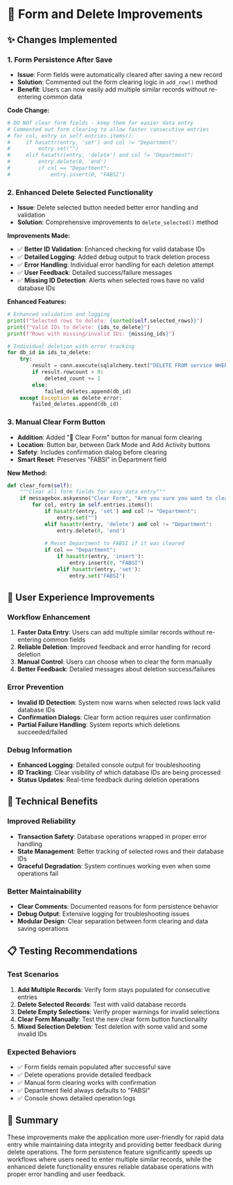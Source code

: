 # 🔄 Form and Delete Improvements

## ✨ **Changes Implemented**

### **1. Form Persistence After Save** 
- **Issue**: Form fields were automatically cleared after saving a new record
- **Solution**: Commented out the form clearing logic in `add_row()` method
- **Benefit**: Users can now easily add multiple similar records without re-entering common data

**Code Change:**
```python
# DO NOT clear form fields - keep them for easier data entry
# Commented out form clearing to allow faster consecutive entries
# for col, entry in self.entries.items():
#     if hasattr(entry, 'set') and col != "Department":
#         entry.set("")
#     elif hasattr(entry, 'delete') and col != "Department":
#         entry.delete(0, 'end')
#         if col == "Department":
#             entry.insert(0, "FABSI")
```

### **2. Enhanced Delete Selected Functionality**
- **Issue**: Delete selected button needed better error handling and validation
- **Solution**: Comprehensive improvements to `delete_selected()` method

**Improvements Made:**
- ✅ **Better ID Validation**: Enhanced checking for valid database IDs
- ✅ **Detailed Logging**: Added debug output to track deletion process
- ✅ **Error Handling**: Individual error handling for each deletion attempt
- ✅ **User Feedback**: Detailed success/failure messages
- ✅ **Missing ID Detection**: Alerts when selected rows have no valid database IDs

**Enhanced Features:**
```python
# Enhanced validation and logging
print(f"Selected rows to delete: {sorted(self.selected_rows)}")
print(f"Valid IDs to delete: {ids_to_delete}")
print(f"Rows with missing/invalid IDs: {missing_ids}")

# Individual deletion with error tracking
for db_id in ids_to_delete:
    try:
        result = conn.execute(sqlalchemy.text("DELETE FROM service WHERE id = :id"), {'id': db_id})
        if result.rowcount > 0:
            deleted_count += 1
        else:
            failed_deletes.append(db_id)
    except Exception as delete_error:
        failed_deletes.append(db_id)
```

### **3. Manual Clear Form Button**
- **Addition**: Added "🧹 Clear Form" button for manual form clearing
- **Location**: Button bar, between Dark Mode and Add Activity buttons
- **Safety**: Includes confirmation dialog before clearing
- **Smart Reset**: Preserves "FABSI" in Department field

**New Method:**
```python
def clear_form(self):
    """Clear all form fields for easy data entry"""
    if messagebox.askyesno("Clear Form", "Are you sure you want to clear all form fields?"):
        for col, entry in self.entries.items():
            if hasattr(entry, 'set') and col != "Department":
                entry.set("")
            elif hasattr(entry, 'delete') and col != "Department":
                entry.delete(0, 'end')
            
            # Reset Department to FABSI if it was cleared
            if col == "Department":
                if hasattr(entry, 'insert'):
                    entry.insert(0, "FABSI")
                elif hasattr(entry, 'set'):
                    entry.set("FABSI")
```

## 🎯 **User Experience Improvements**

### **Workflow Enhancement**
1. **Faster Data Entry**: Users can add multiple similar records without re-entering common fields
2. **Reliable Deletion**: Improved feedback and error handling for record deletion
3. **Manual Control**: Users can choose when to clear the form manually
4. **Better Feedback**: Detailed messages about deletion success/failures

### **Error Prevention**
- **Invalid ID Detection**: System now warns when selected rows lack valid database IDs
- **Confirmation Dialogs**: Clear form action requires user confirmation
- **Partial Failure Handling**: System reports which deletions succeeded/failed

### **Debug Information**
- **Enhanced Logging**: Detailed console output for troubleshooting
- **ID Tracking**: Clear visibility of which database IDs are being processed
- **Status Updates**: Real-time feedback during deletion operations

## 🔧 **Technical Benefits**

### **Improved Reliability**
- **Transaction Safety**: Database operations wrapped in proper error handling
- **State Management**: Better tracking of selected rows and their database IDs
- **Graceful Degradation**: System continues working even when some operations fail

### **Better Maintainability**
- **Clear Comments**: Documented reasons for form persistence behavior
- **Debug Output**: Extensive logging for troubleshooting issues
- **Modular Design**: Clear separation between form clearing and data saving operations

## 📋 **Testing Recommendations**

### **Test Scenarios**
1. **Add Multiple Records**: Verify form stays populated for consecutive entries
2. **Delete Selected Records**: Test with valid database records
3. **Delete Empty Selections**: Verify proper warnings for invalid selections
4. **Clear Form Manually**: Test the new clear form button functionality
5. **Mixed Selection Deletion**: Test deletion with some valid and some invalid IDs

### **Expected Behaviors**
- ✅ Form fields remain populated after successful save
- ✅ Delete operations provide detailed feedback
- ✅ Manual form clearing works with confirmation
- ✅ Department field always defaults to "FABSI"
- ✅ Console shows detailed operation logs

## 🎉 **Summary**
These improvements make the application more user-friendly for rapid data entry while maintaining data integrity and providing better feedback during delete operations. The form persistence feature significantly speeds up workflows where users need to enter multiple similar records, while the enhanced delete functionality ensures reliable database operations with proper error handling and user feedback.
